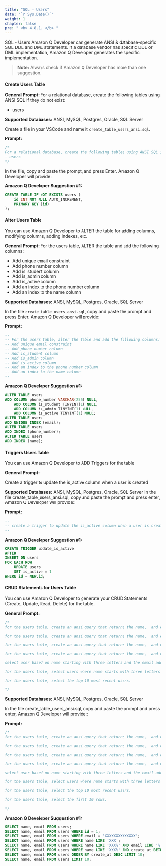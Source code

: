 ```yaml
---
title: "SQL - Users"
date: "`r Sys.Date()`"
weight: 1
chapter: false
pre: " <b> 4.8.1. </b> "
---
```


SQL - Users
Amazon Q Developer can generate ANSI & database-specific SQL DDL and DML statements. If a database vendor has specific DDL or DML implementation, Amazon Q Developer generates the specific implementation.

> **Note:** Always check if Amazon Q Developer has more than one suggestion.

#### Create Users Table

**General Prompt:**
For a relational database, create the following tables using ANSI SQL if they do not exist:
- users

**Supported Databases:** ANSI, MySQL, Postgres, Oracle, SQL Server

Create a file in your VSCode and name it `create_table_users_ansi.sql`.

**Prompt:**
```sql
/*
For a relational database, create the following tables using ANSI SQL if they do not exist:
- users
*/
```

In the file, copy and paste the prompt, and press Enter. Amazon Q Developer will provide:

**Amazon Q Developer Suggestion #1:**
```sql
CREATE TABLE IF NOT EXISTS users (
    id INT NOT NULL AUTO_INCREMENT,
    PRIMARY KEY (id)
);
```

#### Alter Users Table

You can use Amazon Q Developer to ALTER the table for adding columns, modifying columns, adding indexes, etc.

**General Prompt:**
For the users table, ALTER the table and add the following columns:
- Add unique email constraint
- Add phone number column
- Add is_student column
- Add is_admin column
- Add is_active column
- Add an index to the phone number column
- Add an index to the name column

**Supported Databases:** ANSI, MySQL, Postgres, Oracle, SQL Server

In the file `create_table_users_ansi.sql`, copy and paste the prompt and press Enter. Amazon Q Developer will provide:

**Prompt:**
```sql
--
-- For the users table, alter the table and add the following columns:
-- Add unique email constraint
-- Add phone number column
-- Add is_student column
-- Add is_admin column
-- Add is_active column
-- Add an index to the phone number column
-- Add an index to the name column
--
```

**Amazon Q Developer Suggestion #1:**
```sql
ALTER TABLE users
ADD COLUMN phone_number VARCHAR(255) NULL,
    ADD COLUMN is_student TINYINT(1) NULL,
    ADD COLUMN is_admin TINYINT(1) NULL,
    ADD COLUMN is_active TINYINT(1) NULL;
ALTER TABLE users
ADD UNIQUE INDEX (email);
ALTER TABLE users
ADD INDEX (phone_number);
ALTER TABLE users
ADD INDEX (name);
```

#### Triggers Users Table

You can use Amazon Q Developer to ADD Triggers for the table

**General Prompt:**

Create a trigger to update the is_active column when a user is created


**Supported Databases:** ANSI, MySQL, Postgres, Oracle, SQL Server
In the file create_table_users_ansi.sql, copy and paste the prompt and press enter, Amazon Q Developer will provide::

**Prompt:**
```sql
--
-- create a trigger to update the is_active column when a user is created
--
```

**Amazon Q Developer Suggestion #1:**
```sql
CREATE TRIGGER update_is_active
AFTER
INSERT ON users 
FOR EACH ROW
    UPDATE users
    SET is_active = 1
WHERE id = NEW.id;
```

#### CRUD Statements for Users Table
You can use Amazon Q Developer to generate your CRUD Statements (Create, Update, Read, Delete) for the table.

**General Prompt:**

```sql
/*
for the users table, create an ansi query that returns the name,  and email address of all users.

for the users table, create an ansi query that returns the name,  and email address of each user based on the user id.

for the users table, create an ansi query that returns the name,  and email address of each user based on the email address.

for the users table, create an ansi query that returns the name,  and email address of each user based on the name;

select user based on name starting with three letters and the email address ending with .com, and id greater than 100.

for the users table, select users where name starts with three letters and create_at is between two dates.

for the users table, select the top 10 most recent users.

*/
```

**Supported Databases:** ANSI, MySQL, Postgres, Oracle, SQL Server

In the file create_table_users_ansi.sql, copy and paste the prompt and press enter, Amazon Q Developer will provide::

**Prompt:**
```sql
/*
for the users table, create an ansi query that returns the name,  and email address of all users.

for the users table, create an ansi query that returns the name,  and email address of each user based on the user id.

for the users table, create an ansi query that returns the name,  and email address of each user based on the email address.

for the users table, create an ansi query that returns the name,  and email address of each user based on the name;

select user based on name starting with three letters and the email address ending with .com, and id greater than 100.

for the users table, select users where name starts with three letters and create_at is between two dates.

for the users table, select the top 10 most recent users.

for the users table, select the first 10 rows.

*/
```

**Amazon Q Developer Suggestion #1:**
```sql
SELECT name, email FROM users;
SELECT name, email FROM users WHERE id = 1;
SELECT name, email FROM users WHERE email = 'XXXXXXXXXXXXXX';
SELECT name, email FROM users WHERE name LIKE 'XXX';
SELECT name, email FROM users WHERE name LIKE 'XXX%' AND email LIKE '%.com' AND id > 100;
SELECT name, email FROM users WHERE name LIKE 'XXX%' AND create_at BETWEEN '2020-01-01' AND '2020-01-31';
SELECT name, email FROM users ORDER BY create_at DESC LIMIT 10;
SELECT name, email FROM users LIMIT 10;
```


